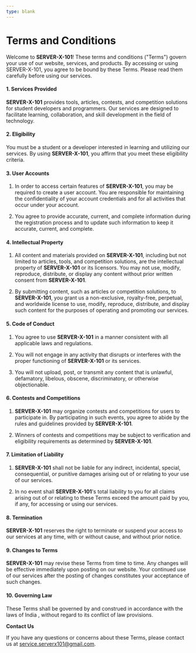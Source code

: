 ```yaml
---
type: blank
---
```


# Terms and Conditions

Welcome to **SERVER-X-101**! These terms and conditions ("Terms") govern your use of our website, services, and products. By accessing or using SERVER-X-101, you agree to be bound by these Terms. Please read them carefully before using our services.

#### 1. Services Provided

**SERVER-X-101** provides tools, articles, contests, and competition solutions for student developers and programmers. Our services are designed to facilitate learning, collaboration, and skill development in the field of technology.

#### 2. Eligibility

You must be a student or a developer interested in learning and utilizing our services. By using **SERVER-X-101**, you affirm that you meet these eligibility criteria.

#### 3. User Accounts

1. In order to access certain features of **SERVER-X-101**, you may be required to create a user account. You are responsible for maintaining the confidentiality of your account credentials and for all activities that occur under your account.

2. You agree to provide accurate, current, and complete information during the registration process and to update such information to keep it accurate, current, and complete.

#### 4. Intellectual Property

1. All content and materials provided on **SERVER-X-101**, including but not limited to articles, tools, and competition solutions, are the intellectual property of **SERVER-X-101** or its licensors. You may not use, modify, reproduce, distribute, or display any content without prior written consent from **SERVER-X-101**.

2. By submitting content, such as articles or competition solutions, to **SERVER-X-101**, you grant us a non-exclusive, royalty-free, perpetual, and worldwide license to use, modify, reproduce, distribute, and display such content for the purposes of operating and promoting our services.

#### 5. Code of Conduct

1. You agree to use **SERVER-X-101** in a manner consistent with all applicable laws and regulations.

2. You will not engage in any activity that disrupts or interferes with the proper functioning of **SERVER-X-101** or its services.

3. You will not upload, post, or transmit any content that is unlawful, defamatory, libelous, obscene, discriminatory, or otherwise objectionable.

#### 6. Contests and Competitions

1. **SERVER-X-101** may organize contests and competitions for users to participate in. By participating in such events, you agree to abide by the rules and guidelines provided by **SERVER-X-101**.

2. Winners of contests and competitions may be subject to verification and eligibility requirements as determined by **SERVER-X-101**.

#### 7. Limitation of Liability

1. **SERVER-X-101** shall not be liable for any indirect, incidental, special, consequential, or punitive damages arising out of or relating to your use of our services.

2. In no event shall **SERVER-X-101**'s total liability to you for all claims arising out of or relating to these Terms exceed the amount paid by you, if any, for accessing or using our services.

#### 8. Termination

**SERVER-X-101** reserves the right to terminate or suspend your access to our services at any time, with or without cause, and without prior notice.

#### 9. Changes to Terms

**SERVER-X-101** may revise these Terms from time to time. Any changes will be effective immediately upon posting on our website. Your continued use of our services after the posting of changes constitutes your acceptance of such changes.

#### 10. Governing Law

These Terms shall be governed by and construed in accordance with the laws of India , without regard to its conflict of law provisions.

**Contact Us**

If you have any questions or concerns about these Terms, please contact us at service.serverx101@gmail.com.
